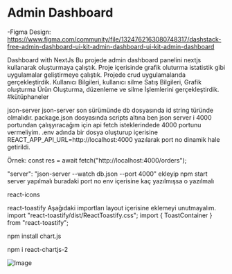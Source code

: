# Admin Dashboard

-Figma Design:
https://www.figma.com/community/file/1324762163080748317/dashstack-free-admin-dashboard-ui-kit-admin-dashboard-ui-kit-admin-dashboard

Dashboard with NextJs
Bu projede admin dashboard panelini nextjs kullanarak oluşturmaya çalıştık.
Proje içerisinde grafik oluturma istatistik gibi uygulamalar geliştirmeye çalıştık.
Projede crud uygulamalarıda gerçekleştirdik.
Kullanıcı Bilgileri, kullanıcı silme
Satış Bilgileri, Grafik oluşturma
Ürün Oluşturma, düzenleme ve silme İşlemlerini gerçekleştirdik.
#kütüphaneler

json-server json-server son sürümünde db dosyasında id string türünde olmalıdır.
package.json dosyasında scripts altına ben json server i 4000 portundan çalışyıracağım için api fetch isteklerindede 4000 portunu vermeliyim. .env adında bir dosya oluşturup içerisine REACT_APP_API_URL=http://localhost:4000 yazılarak port no dinamik hale getirildi.

Örnek: const res = await fetch("http://localhost:4000/orders");

"server": "json-server --watch db.json --port 4000" ekleyip npm start server yapılmalı buradaki port no env içerisine kaç yazılmışsa o yazılmalı

react-icons

react-toastify Aşağıdaki importları layout içerisine eklemeyi unutmayalım. import "react-toastify/dist/ReactToastify.css"; import { ToastContainer } from "react-toastify";

npm install chart.js

npm i react-chartjs-2


![Image](https://github.com/user-attachments/assets/d524a2ea-459a-40a0-9a77-6e986ff05d1c)
